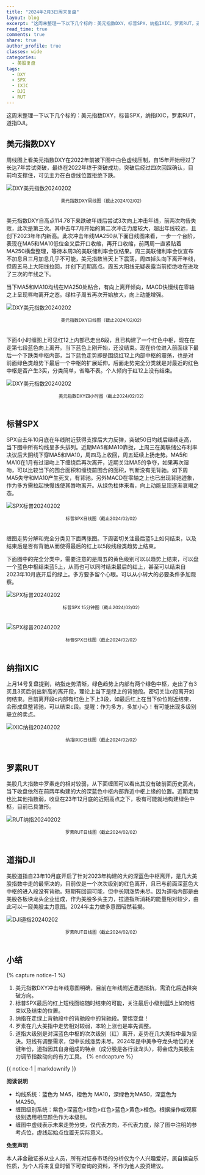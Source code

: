 ```yaml
---
title: "2024年2月3日周末复盘"
layout: blog
excerpt: "这周末整理一下以下几个标的：美元指数DXY，标普SPX，纳指IXIC，罗素RUT，道指DJI。"
read_time: true
comments: true
share: true
author_profile: true
classes: wide
categories:
  - 美股复盘
tags:
  - DXY
  - SPX
  - IXIC
  - DJI
  - RUT
---
```


这周末整理一下以下几个标的：美元指数DXY，标普SPX，纳指IXIC，罗素RUT，道指DJI。

## 美元指数DXY

周线图上看美元指数DXY在2022年前被下图中白色虚线压制，自15年开始经过了长达7年尝试突破，最终在2022年终于突破成功，突破后经过四次回踩确认，目前均支撑住，可见主力在白虚线位置拒绝下跌。

![DXY美元指数20240202](/assets/images/2024/2024-02-02-DXY-week.jpg)
<small><center>美元指数DXY周线图（截止2024/02/02）</center></small>　

美元指数DXY自高点114.78下来跌破年线后尝试3次向上冲击年线，前两次均告失败，此次是第三次。其中去年7月开始的第二次冲击力度较大，超出年线较远，且创下2023年年内新高。此次冲击年线MA250从下面日线图来看，一步一个台阶，表现在MA5和MA10低位金叉后开口收缩，再开口收缩，前两周一直紧贴着MA250横盘整理，等待本周3的美联储利率会议结果。周三美联储利率会议宣布不加息且三月加息几乎不可能，美元指数当天上下震荡，周四掉头向下离开年线，但周五马上大阳线拉回，并创下近期高点。周五大阳线无疑表露当前拒绝收在进攻了三次的年线之下。

当下MA5和MA10均线在MA250处粘合，有向上离开倾向，MACD快慢线在零轴之上呈现唇吻离开之态。绿柱子周五再次开始放大，向上动能增强。

![DXY美元指数20240202](/assets/images/2024/2024-02-02-DXY-day.png)
<small><center>美元指数DXY日线图（截止2024/02/02）</center></small>　

下面4小时缠图上可见红12上内部已走出6段，且已构建了一个红色中枢，现在在走第七段蓝色向上离开。当下蓝色上刚开始，还没结束。现在价位进入前面绿下最后一个下跌类中枢内部，当下蓝色走势即是围绕红12上内部中枢的震荡，也是对前面绿色类趋势下最后一个中枢的扩展延伸。后面走势完全分类就是对最近的红色中枢是否产生3买，分类简单，省略不表。个人倾向于红12上没有结束。

![DXY美元指数20240202](/assets/images/2024/2024-02-02-DXY-hour.png)
<small><center>美元指数DXY四小时图（截止2024/02/02）</center></small>　

## 标普SPX

SPX自去年10月底在年线附近获得支撑后大力反弹，突破50日均线后继续走高，当下图中所有均线呈多头排列。近期MA5和MA10靠拢，上周三在美联储公布利率决议后大阴线下穿MA5和MA10，周四马上收回，周五延续上扬走势。MA5和MA10在1月有过湿吻上下缠绕后再次离开，近期关注MA5的争夺，如果再次湿吻，可以比较当下的围合面积和缠绕前围合的面积，判断没有无背驰。如下周MA5失守和MA10产生死叉，有背驰。另外MACD在零轴之上也已出现背驰迹象，作为多方需拉起快慢线使其唇吻离开。从绿色柱体来看，向上动能呈现逐渐衰竭之态。

![SPX标普20240202](/assets/images/2024/2024-02-02-SPX-day.png)
<small><center>标普SPX日线图（截止2024/02/02）</center></small>　

缠图走势分解和完全分类见下面两张图。下周密切关注最后蓝5上如何结束，以及结束后是否有背驰从而使得最后的红上以5段线段类趋势上结束。

下面图中的完全分类中，需要注意的是周五的黄色级别可以以趋势上结束，可以盘一个蓝色中枢结束蓝5上，从而也可以同时结束最后的红上，甚至可以结束自2023年10月底开启的绿上。多方要多留个心眼。可以从小转大的必要条件多加观察。

![SPX标普20240202](/assets/images/2024/2024-02-02-SPX-minute-chan.jpg)
<small><center>标普SPX 15分钟图（截止2024/02/02）</center></small>　

![SPX标普20240202](/assets/images/2024/2024-02-02-SPX-day-chan.jpg)
<small><center>标普SPX日线图（截止2024/02/02）</center></small>　

## 纳指IXIC

上月14号复盘提到，纳指走势清晰，绿色趋势上内部有两个绿色中枢，走出了有3买且3买后创出新高的离开段，理论上当下是绿上的背驰段。密切关注c段离开如何结束。目前离开段c内部有红色上下上3段，如最后红上在当下价位附近结束，会形成盘整背驰，可以结束c段。提醒：作为多方，多加小心！有可能出现多级别联立的卖点。

![IXIC纳指20240202](/assets/images/2024/2024-02-02-IXIC-day.png)
<small><center>纳指IXIC日线图（截止2024/02/02）</center></small>　

## 罗素RUT

美股几大指数中罗素走的相对较弱，从下面缠图可以看出其没有破前面历史高点，当下收盘依然在前两年构建的大的深蓝色中枢内部靠近中枢上缘的位置。近期走势也比其他指数弱，收盘在23年12月底的近期高点之下，极有可能就地构建绿色中枢，目前已具雏形。

![RUT纳指20240202](/assets/images/2024/2024-02-02-RUT-day.png)
<small><center>罗素RUT日线图（截止2024/02/02）</center></small>　


## 道指DJI

美股道指自23年10月底开启了针对2023年构建的大的深蓝色中枢离开，是几大美股指数中走的最坚决的，目前仅是一个次次级别的红色离开，且已与前面深蓝色大中枢的进入段没有背驰。短期有回调可能，但中长期涨势未尽。因为道指内部是由美股各板块龙头企业组成，作为美股多头主力，拉道指所消耗的能量相对较少，由此可以一窥美股主力意图。2024年主力做多意图昭然若揭。

![DJI道指20240202](/assets/images/2024/2024-02-02-DJI-day.png)
<small><center>罗素RUT日线图（截止2024/02/02）</center></small>　

## 小结
{% capture notice-1 %}
1. 美元指数DXY冲击年线意图明确，目前在年线附近遭遇抵抗，需消化后选择突破方向。
2.  标普SPX最后的红上短线面临随时结束的可能，关注最后小级别蓝5上如何结束以及结束的位置。
3. 纳指在走绿上背驰段中的背驰段中的背驰段。警惕变盘！
4. 罗素在几大美指中走势相对较弱，本轮上涨也是率先调整。
5. 道指大级别是对深蓝色中枢的次次级别（红）离开，走势在几大美指中最为坚决。短线有调整需求，但中长线涨势未尽。2024年是中美争夺龙头地位的关键年份，道指因其自身组成的特点（成分股是各行业龙头），将会成为美股主力调节指数动向的有力工具。
{% endcapture %}
<div class="notice--info">{{ notice-1 | markdownify }}</div>

**阅读说明**

* 均线系统：蓝色为 MA5，橙色为 MA10，深绿色为MA50，深蓝色为MA250。
* 缠图级别系统：紫色>深蓝色>绿色>红色>蓝色>黄色>橙色。根据操作或观察级别选用相应颜色作为本级别。
* 缠图中虚线表示未来走势分类，仅代表方向，不代表力度，除了图中注明的参考点位，虚线起始点位置无实际意义。

**免责声明** 

本人非金融证券从业人员，所有对证券市场的分析仅为个人兴趣爱好，属自娱自乐性质，为个人将来复盘时留下可查询的资料，不作为他人投资建议。

